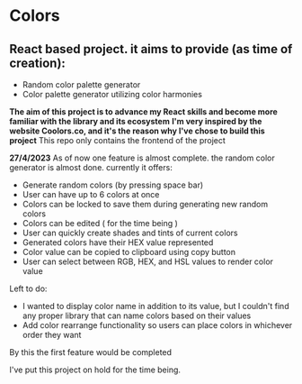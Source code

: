 # Colors
## React based project. it aims to provide (as time of creation):
- Random color palette generator
- Color palette generator utilizing color harmonies

**The aim of this project is to advance my React skills and become more familiar with the library and its ecosystem**
**I'm very inspired by the website Coolors.co, and it's the reason why I've chose to build this project**
This repo only contains the frontend of the project

**27/4/2023**
As of now one feature is almost complete. the random color generator is almost done. currently it offers:
- Generate random colors (by pressing space bar)
- User can have up to 6 colors at once
- Colors can be locked to save them during generating new random colors
- Colors can be edited ( for the time being )
- User can quickly create shades and tints of current colors
- Generated colors have their HEX value represented
- Color value can be copied to clipboard using copy button
- User can select between RGB, HEX, and HSL values to render color value

Left to do:
- I wanted to display color name in addition to its value, but I couldn't find any proper library that can name colors based on their values
- Add color rearrange functionality so users can place colors in whichever order they want

By this the first feature would be completed


I've put this project on hold for the time being.
